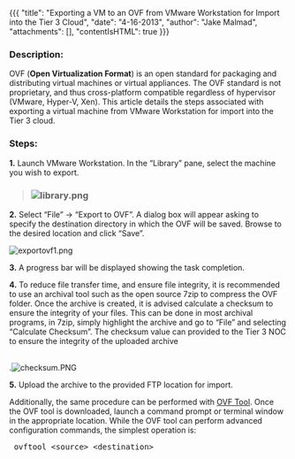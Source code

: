 {{{
  "title": "Exporting a VM to an OVF from VMware Workstation for Import into the Tier 3 Cloud",
  "date": "4-16-2013",
  "author": "Jake Malmad",
  "attachments": [],
  "contentIsHTML": true
}}}

<h3>Description:</h3>
<p>OVF (<strong>Open Virtualization Format</strong>) is an open standard for packaging and distributing virtual machines or virtual appliances. The OVF standard is not proprietary, and thus cross-platform compatible regardless of hypervisor (VMware, Hyper-V,
  Xen). This article details the steps associated with exporting a virtual machine from VMware Workstation for import into the Tier 3 cloud.</p>
<h3>Steps:</h3>
<p><strong>1.</strong> Launch VMware Workstation. In the “Library” pane, select the machine you wish to export.</p>
<blockquote>
  <h3><img src="https://t3n.zendesk.com/attachments/token/mx7ijhmj682spxl/?name=library.png" alt="library.png" /></h3>
</blockquote>
<p><strong>2.</strong> Select “File” -&gt; “Export to OVF”. A dialog box will appear asking to specify the destination directory in which the OVF will be saved. Browse to the desired location and click “Save”.</p>
<p><img src="https://t3n.zendesk.com/attachments/token/joqgy8yyglu8gwy/?name=exportovf1.png" alt="exportovf1.png" />
</p>
<p><strong>3.</strong> A progress bar will be displayed showing the task completion.</p>
<p><strong>4.</strong> To reduce file transfer time, and ensure file integrity, it is recommended to use an archival tool such as the open source 7zip to compress the OVF folder. Once the archive is created, it is advised calculate a checksum to ensure the
  integrity of your files. This can be done in most archival programs, in 7zip, simply highlight the archive and go to “File” and selecting “Calculate Checksum”. The checksum value can provided to the Tier 3 NOC to ensure the integrity of the uploaded
  archive</p>
<p>
  <br />.<img src="https://t3n.zendesk.com/attachments/token/vosgvxtvv8qe6qo/?name=checksum.PNG" alt="checksum.PNG" />
</p>
<p><strong>5.</strong> Upload the archive to the provided FTP location for import.</p>

<p>Additionally, the same procedure can be performed with <a href="http://www.vmware.com/support/developer/ovf/" target="_blank">OVF Tool</a>. Once the OVF tool is downloaded, launch a command prompt or terminal window in the appropriate location. While
  the OVF tool can perform advanced configuration commands, the simplest operation is:</p>
<pre> ovftool &lt;source&gt; &lt;destination&gt;</pre>